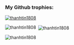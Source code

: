 <h3 align="left">My Github trophies:</h3>
<p align="left"> <a href="https://github.com/ryo-ma/github-profile-trophy"><img src="https://github-profile-trophy.vercel.app/?username=thanhtin1808&column=-1&theme=algolia" alt="thanhtin1808" /></a> </p>

<p><img align="left" src="https://github-readme-stats.vercel.app/api/top-langs?username=thanhtin1808&show_icons=true&locale=en&layout=compact" alt="thanhtin1808" /></p>

<p>&nbsp;<img align="center" src="https://github-readme-stats.vercel.app/api?username=thanhtin1808&show_icons=true&locale=en" alt="thanhtin1808" /></p>

<p><img align="center" src="https://github-readme-streak-stats.herokuapp.com/?user=thanhtin1808&" alt="thanhtin1808" /></p>
